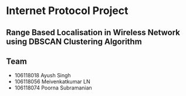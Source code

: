 # Internet Protocol Project 
## Range Based Localisation in Wireless Network using DBSCAN Clustering Algorithm


## Team
- 106118018 Ayush Singh
- 106118056 Meivenkatkumar LN
- 106118074 Poorna Subramanian